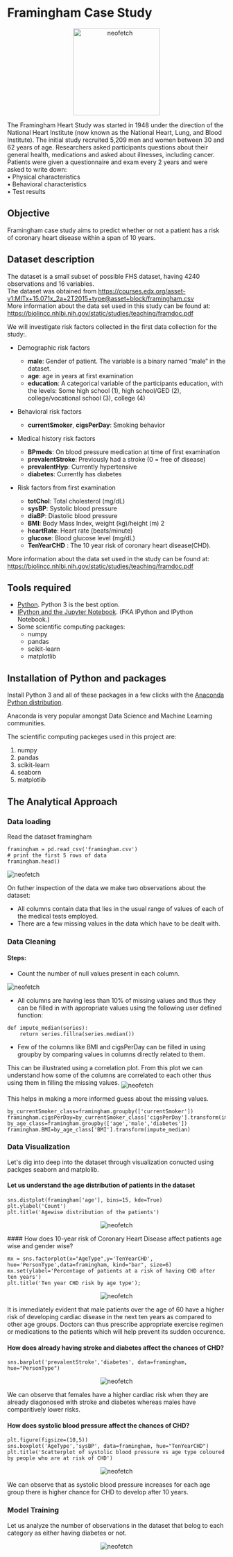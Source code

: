 # Framingham Case Study
<p align="center">
<img src="https://www.the-dermatologist.com/sites/default/files/issues/Screen%2BShot%2B2014-10-24%2Bat%2B5.57.37%2BPM.png" alt="neofetch" align="middle" height="200px">
</p>
The Framingham Heart Study was started in 1948 under the direction of the National Heart Institute (now known as the National Heart, Lung, and Blood Institute). The initial study recruited 5,209 men and women between 30 and 62 years of age. Researchers asked participants questions about their general health, medications and asked about illnesses, including cancer.<br />
Patients were given a questionnaire and exam every 2 years and were asked to write down:<br />
• Physical characteristics<br />
• Behavioral characteristics<br />
• Test results<br />

## Objective
Framingham case study aims to predict whether or not a patient has a risk of coronary heart disease within a span of 10 years. 

## Dataset description
The dataset is a small subset of possible FHS dataset, having 4240 observations and 16 variables. <br /> 
The dataset was obtained from https://courses.edx.org/asset-v1:MITx+15.071x_2a+2T2015+type@asset+block/framingham.csv  <br />
More information about the data set used in this study can be found at: https://biolincc.nhlbi.nih.gov/static/studies/teaching/framdoc.pdf

We will investigate risk factors collected in the first data collection for the study:.
  
* Demographic risk factors
    * __male__: Gender of patient. The variable is a binary named “male” in the dataset.
    * __age__: age in years at first examination
    * __education__: A categorical variable of the participants education, with the levels: Some high school (1), high school/GED (2), college/vocational school (3), college (4)

* Behavioral risk factors
    * __currentSmoker__, __cigsPerDay__: Smoking behavior

* Medical history risk factors
    * __BPmeds__: On blood pressure medication at time of first examination
    * __prevalentStroke__: Previously had a stroke (0 = free of disease)
    * __prevalentHyp__: Currently hypertensive
    * __diabetes__: Currently has diabetes

* Risk factors from first examination
    * __totChol__: Total cholesterol (mg/dL)
    * __sysBP__: Systolic blood pressure
    * __diaBP__: Diastolic blood pressure
    * __BMI__: Body Mass Index, weight (kg)/height (m) 2
    * __heartRate__: Heart rate (beats/minute)
    * __glucose__: Blood glucose level (mg/dL)
    * __TenYearCHD__ : The 10 year risk of coronary heart disease(CHD).
    


More information about the data set used in the study can be found at: https://biolincc.nhlbi.nih.gov/static/studies/teaching/framdoc.pdf

## Tools required

- [Python](https://www.python.org/). Python 3 is the best option.
- [IPython and the Jupyter Notebook](http://ipython.org/). (FKA IPython and IPython Notebook.)
- Some scientific computing packages:
	- numpy
	- pandas
	- scikit-learn
	- matplotlib
  
## Installation of Python and packages

Install Python 3 and all of these packages in a few clicks with the [Anaconda Python distribution](https://www.continuum.io/downloads). 

Anaconda is very popular amongst Data Science and Machine Learning communities.

The scientific computing packeges used in this project are:

1. numpy
2. pandas
3. scikit-learn
4. seaborn
5. matplotlib

## The Analytical Approach

### Data loading

Read the dataset framingham
```{r load_data}
framingham = pd.read_csv('framingham.csv')
# print the first 5 rows of data
framingham.head()
```
<img src="images/profile.PNG" alt="neofetch" align="middle" >

On futher inspection of the data we make two observations about the dataset:

* All columns contain data that lies in the usual range of values of each of the medical tests employed.
* There are a few missing values in the data which have to be dealt with.

### Data Cleaning

#### Steps:

* Count the number of null values present in each column.
<img src="images/null_values.PNG" alt="neofetch" align="middle" >

* All columns are having less than 10% of missing values and thus they can be filled in with appropriate values using the following user defined function:

```{python impute function}
def impute_median(series):
    return series.fillna(series.median())
```
* Few of the columns like BMI and cigsPerDay can be filled in using groupby by comparing values in columns directly related to them.

This can be illustrated using a correlation plot. From this plot we can understand how some of the columns are correlated to each other thus using them in filling the missing values.
<img src="images/corrplot.PNG" alt="neofetch" align="middle" >

This helps in making a more informed guess about the missing values.

```{python impute function}
by_currentSmoker_class=framingham.groupby(['currentSmoker'])
framingham.cigsPerDay=by_currentSmoker_class['cigsPerDay'].transform(impute_median)
by_age_class=framingham.groupby(['age','male','diabetes'])
framingham.BMI=by_age_class['BMI'].transform(impute_median)
```
### Data Visualization

Let's dig into deep into the dataset through visualization conucted using packges seaborn and matplolib.

#### Let us understand the age distribution of patients in the dataset

```{python visualize}
sns.distplot(framingham['age'], bins=15, kde=True)
plt.ylabel('Count')
plt.title('Agewise distribution of the patients')
```
<p align="center">
<img src="images/agewise_histogram.PNG" alt="neofetch" align="middle" >
</p>
####  How does 10-year risk of Coronary Heart Disease affect patients age wise and gender wise?

```{python visualize}
mx = sns.factorplot(x="AgeType",y='TenYearCHD', hue='PersonType',data=framingham, kind="bar", size=6)
mx.set(ylabel='Percentage of patients at a risk of having CHD after ten years')
plt.title('Ten year CHD risk by age type');
```

<p align="center">
<img src="images/gender_age.PNG" alt="neofetch" align="middle" >
</p>

It is immediately evident that male patients over the age of 60 have a higher risk of developing cardiac disease in the next ten years as compared to other age groups. Doctors can thus prescribe appropriate exercise regimen or medications to the patients which will help prevent its sudden occurence.

#### How does already having stroke and diabetes affect the chances of CHD?

```{python visualize}
sns.barplot('prevalentStroke','diabetes', data=framingham,  hue="PersonType")
```
<p align="center">
<img src="images/stroke_diabetes_female.PNG" alt="neofetch" align="middle" >
</p>

We can observe that females have a higher cardiac risk when they are already diagonosed with stroke and diabetes whereas males have comparitively lower risks.

#### How does systolic blood pressure affect the chances of CHD?

```{python visualize}
plt.figure(figsize=(10,5))
sns.boxplot('AgeType','sysBP', data=framingham, hue="TenYearCHD")
plt.title('Scatterplot of systolic blood pressure vs age type coloured by people who are at risk of CHD')
```
<p align="center">
<img src="images/sysbp_agewise.PNG" alt="neofetch" align="middle" >
</p>
We can observe that as systolic blood pressure increases for each age group there is higher chance for CHD to develop after 10 years.

### Model Training

Let us analyze the number of observations in the dataset that belog to each category as either having diabetes or not.
<p align="center">
<img src="images/imbalance.PNG" alt="neofetch" align="middle" >
</p>




